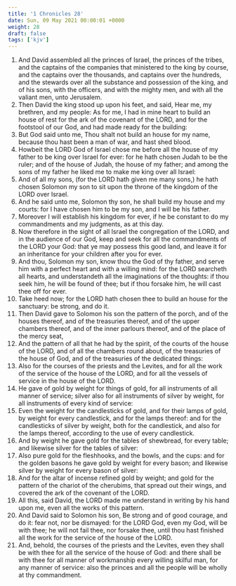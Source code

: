 ```yaml
---
title: '1 Chronicles 28'
date: Sun, 09 May 2021 00:00:01 +0000
weight: 28
draft: false
tags: ['kjv'] 
---
```


1. And David assembled all the princes of Israel, the princes of the tribes, and the captains of the companies that ministered to the king by course, and the captains over the thousands, and captains over the hundreds, and the stewards over all the substance and possession of the king, and of his sons, with the officers, and with the mighty men, and with all the valiant men, unto Jerusalem.
2. Then David the king stood up upon his feet, and said, Hear me, my brethren, and my people: As for me, I had in mine heart to build an house of rest for the ark of the covenant of the LORD, and for the footstool of our God, and had made ready for the building:
3. But God said unto me, Thou shalt not build an house for my name, because thou hast been a man of war, and hast shed blood.
4. Howbeit the LORD God of Israel chose me before all the house of my father to be king over Israel for ever: for he hath chosen Judah to be the ruler; and of the house of Judah, the house of my father; and among the sons of my father he liked me to make me king over all Israel:
5. And of all my sons, (for the LORD hath given me many sons,) he hath chosen Solomon my son to sit upon the throne of the kingdom of the LORD over Israel.
6. And he said unto me, Solomon thy son, he shall build my house and my courts: for I have chosen him to be my son, and I will be his father.
7. Moreover I will establish his kingdom for ever, if he be constant to do my commandments and my judgments, as at this day.
8. Now therefore in the sight of all Israel the congregation of the LORD, and in the audience of our God, keep and seek for all the commandments of the LORD your God: that ye may possess this good land, and leave it for an inheritance for your children after you for ever.
9. And thou, Solomon my son, know thou the God of thy father, and serve him with a perfect heart and with a willing mind: for the LORD searcheth all hearts, and understandeth all the imaginations of the thoughts: if thou seek him, he will be found of thee; but if thou forsake him, he will cast thee off for ever.
10. Take heed now; for the LORD hath chosen thee to build an house for the sanctuary: be strong, and do it.
11. Then David gave to Solomon his son the pattern of the porch, and of the houses thereof, and of the treasuries thereof, and of the upper chambers thereof, and of the inner parlours thereof, and of the place of the mercy seat,
12. And the pattern of all that he had by the spirit, of the courts of the house of the LORD, and of all the chambers round about, of the treasuries of the house of God, and of the treasuries of the dedicated things:
13. Also for the courses of the priests and the Levites, and for all the work of the service of the house of the LORD, and for all the vessels of service in the house of the LORD.
14. He gave of gold by weight for things of gold, for all instruments of all manner of service; silver also for all instruments of silver by weight, for all instruments of every kind of service:
15. Even the weight for the candlesticks of gold, and for their lamps of gold, by weight for every candlestick, and for the lamps thereof: and for the candlesticks of silver by weight, both for the candlestick, and also for the lamps thereof, according to the use of every candlestick.
16. And by weight he gave gold for the tables of shewbread, for every table; and likewise silver for the tables of silver:
17. Also pure gold for the fleshhooks, and the bowls, and the cups: and for the golden basons he gave gold by weight for every bason; and likewise silver by weight for every bason of silver:
18. And for the altar of incense refined gold by weight; and gold for the pattern of the chariot of the cherubims, that spread out their wings, and covered the ark of the covenant of the LORD.
19. All this, said David, the LORD made me understand in writing by his hand upon me, even all the works of this pattern.
20. And David said to Solomon his son, Be strong and of good courage, and do it: fear not, nor be dismayed: for the LORD God, even my God, will be with thee; he will not fail thee, nor forsake thee, until thou hast finished all the work for the service of the house of the LORD.
21. And, behold, the courses of the priests and the Levites, even they shall be with thee for all the service of the house of God: and there shall be with thee for all manner of workmanship every willing skilful man, for any manner of service: also the princes and all the people will be wholly at thy commandment.
